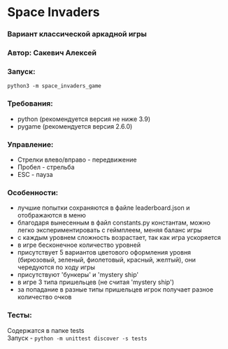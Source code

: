 # Space Invaders
### Вариант классической аркадной игры

### Автор: Сакевич Алексей

### Запуск:
`python3 -m space_invaders_game`

### Требования:
- python (рекомендуется версия не ниже 3.9)
- pygame (рекомендуется версия 2.6.0)

### Управление:
- Стрелки влево/вправо - передвижение
- Пробел - стрельба
- ESC - пауза

### Особенности:
- лучшие попытки сохраняются в файле leaderboard.json и отображаются в меню
- благодаря вынесенным в файл constants.py константам, можно легко экспериментировать с геймплеем, меняя баланс игры
- с каждым уровнем сложность возрастает, так как игра ускоряется
- в игре бесконечное количество уровней
- присутствует 5 вариантов цветового оформления уровня (бирюзовый, зеленый, фиолетовый, красный, желтый), они чередуются по ходу игры
- присутствуют 'бункеры' и 'mystery ship'
- в игре 3 типа пришельцев (не считая 'mystery ship')
- за попадание в разные типы пришельцев игрок получает разное количество очков

### Тесты:
Cодержатся в папке tests  
Запуск - `python -m unittest discover -s tests`